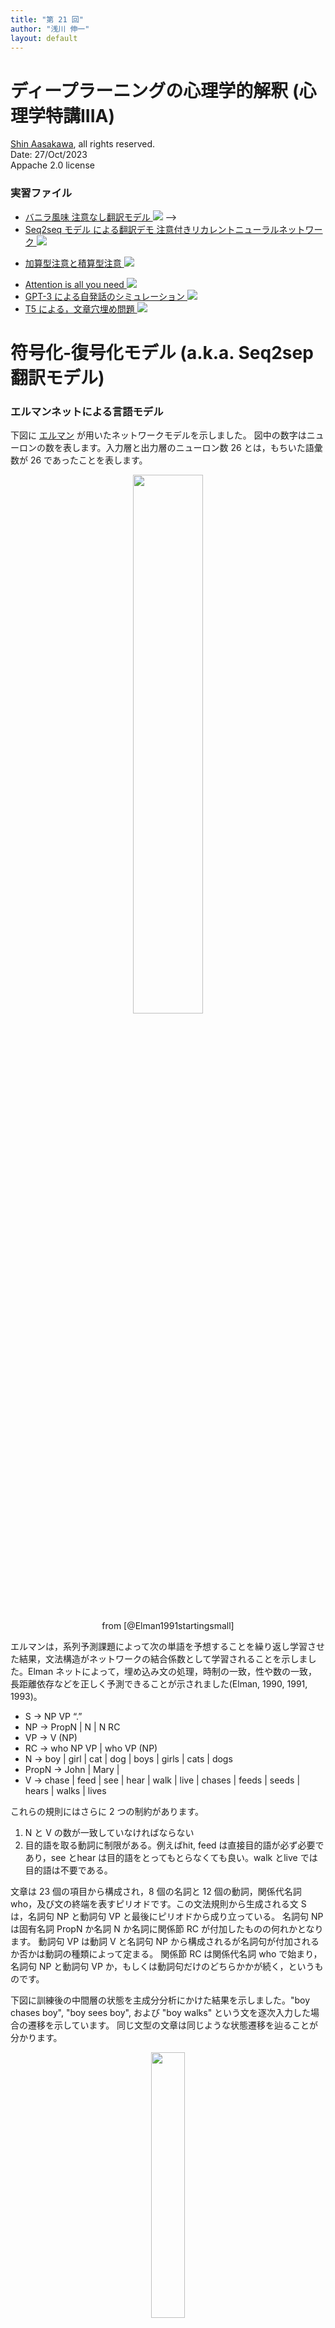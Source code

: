 ```yaml
---
title: "第 21 回"
author: "浅川 伸一"
layout: default
---
```

<link href="/css/asamarkdown.css" rel="stylesheet">

# ディープラーニングの心理学的解釈 (心理学特講IIIA)

<div style="align:right">
<a href='mailto:educ0233@komazawa-u.ac.jp'>Shin Aasakawa</a>, all rights reserved.<br>
Date: 27/Oct/2023<br/>
Appache 2.0 license<br/>
</div>

### 実習ファイル

<!-- * [word2vec 実習 <img src="/assets/colab_icon.svg">](https://colab.research.google.com/github/komazawa-deep-learning/komazawa-deep-learning.github.io/blob/master/notebooks/2020_0619word2vec.ipynb) -->
<!-- - [SRN のデモ <img src="/assets/colab_icon.svg">](https://colab.research.google.com/github/komazawa-deep-learning/komazawa-deep-learning.github.io/blob/master/2021notebooks/2021_0702rnn_demo.ipynb)
- [足し算のデモ <img src="/assets/colab_icon.svg">](https://colab.research.google.com/github/komazawa-deep-learning/komazawa-deep-learning.github.io/blob/master/2021notebooks/2021_0702RNN_binary_addtion_demo.ipynb) - [足し算のデモ keras 版 <img src="/assets/colab_icon.svg">](https://colab.research.google.com/github/ShinAsakawa/2019cnps/blob/master/notebooks/2019cnps_addtion_rnn.ipynb)-->
<!--
* [注意つき翻訳モデル <img src="/assets/colab_icon.svg">](https://colab.research.google.com/github/komazawa-deep-learning/komazawa-deep-learning.github.io/blob/master/2021notebooks/2021_1008seq2seq_attention_demo.ipynb)
* [BERT の微調整実習 <img src="/assets/colab_icon.svg">](https://colab.research.google.com/github/ShinAsakawa/ShinAsakawa.github.io/blob/master/2022notebooks/2022_0623BERT_SNOW_training.ipynb) -->

* [バニラ風味 注意なし翻訳モデル <img src="/assets/colab_icon.svg">](https://colab.research.google.com/github/komazawa-deep-learning/komazawa-deep-learning.github.io/blob/master/2021notebooks/2021_1003vanilla_seq2seq2.ipynb) -->
* [Seq2seq モデル による翻訳デモ 注意付きリカレントニューラルネットワーク <img src="/assets/colab_icon.svg">](https://colab.research.google.com/github/komazawa-deep-learning/komazawa-deep-learning.github.io/blob/master/2021notebooks/2021_1008seq2seq_attention_demo.ipynb)
- [加算型注意と積算型注意 <img src="/assets/colab_icon.svg">](https://colab.research.google.com/github/komazawa-deep-learning/komazawa-deep-learning.github.io/blob/master/2021notebooks/2021_1022Two_attentions_additive_and_multiplicative_Seq2seq.ipynb)
* [Attention is all you need <img src="/assets/colab_icon.svg">](https://colab.research.google.com/github/komazawa-deep-learning/komazawa-deep-learning.github.io/blob/master/2021notebooks/2021_1022The_Annotated_%22Attention_is_All_You_Need%22.ipynb)
* [GPT-3 による自発話のシミュレーション <img src="/assets/colab_icon.svg">](https://colab.research.google.com/github/ShinAsakawa/ShinAsakawa.github.io/blob/master/2022notebooks/2022_0719japanese_gpt_1b.ipynb)
* [T5 による，文章穴埋め問題  <img src="/assets/colab_icon.svg">](https://colab.research.google.com/github/ShinAsakawa/ShinAsakawa.github.io/blob/master/2022notebooks/2022_0918T5_demo_filling_blank_question.ipynb)

# 符号化‐復号化モデル (a.k.a. Seq2sep 翻訳モデル)

### エルマンネットによる言語モデル

下図に <a target="_blank" href="/assets/Elman_portrait.jpg">エルマン</a> が用いたネットワークモデルを示しました。
図中の数字はニューロンの数を表します。入力層と出力層のニューロン数 26 とは，もちいた語彙数が 26 であったことを表します。

<center>
<img src="/assets/1991Elman_starting_small_Fig1.svg" style="width:47%"><br/>
from [@Elman1991startingsmall]
</center>

エルマンは，系列予測課題によって次の単語を予想することを繰り返し学習させた結果，文法構造がネットワークの結合係数として学習されることを示しました。Elman ネットによって，埋め込み文の処理，時制の一致，性や数の一致，長距離依存などを正しく予測できることが示されました(Elman, 1990, 1991, 1993)。

- S     $\rightarrow$  NP VP “.”
- NP    $\rightarrow$  PropN | N | N RC
- VP    $\rightarrow$  V (NP)
- RC    $\rightarrow$  who NP VP | who VP (NP)
- N     $\rightarrow$  boy | girl | cat | dog | boys | girls | cats | dogs
- PropN $\rightarrow$  John | Mary |
- V     $\rightarrow$  chase | feed | see | hear | walk | live | chases | feeds | seeds | hears | walks | lives

これらの規則にはさらに 2 つの制約があります。

1. N と V の数が一致していなければならない
2. 目的語を取る動詞に制限がある。例えばhit, feed は直接目的語が必ず必要であり，see とhear は目的語をとってもとらなくても良い。walk とlive では目的語は不要である。

文章は 23 個の項目から構成され，8 個の名詞と 12 個の動詞，関係代名詞 who，及び文の終端を表すピリオドです。この文法規則から生成される文 S は，名詞句 NP と動詞句 VP と最後にピリオドから成り立っている。
名詞句 NP は固有名詞 PropN か名詞 N か名詞に関係節 RC が付加したものの何れかとなります。
動詞句 VP は動詞 V と名詞句 NP から構成されるが名詞句が付加されるか否かは動詞の種類によって定まる。
関係節 RC は関係代名詞 who で始まり，名詞句 NP と動詞句 VP か，もしくは動詞句だけのどちらかかが続く，というものです。

下図に訓練後の中間層の状態を主成分分析にかけた結果を示しました。"boy chases boy", "boy sees boy", および "boy walks" という文を逐次入力した場合の遷移を示しています。
同じ文型の文章は同じような状態遷移を辿ることが分かります。

<center>
<img src="/assets/1991Elman_Fig3.jpg" style="width:33%"><br/>
<p align="left" style="width:47%">
<!--
Trajectories through state space for sentences boy chases boy, boy sees
boy, boy walks. Principal component 1 is plotted along the abscissa;
principal component 3 is plotted along the ordinate. These two PC’s
together encode differences in verb-argument expectations.
-->
</p>
</center>

<!--
<img src="/assets/1991Elman_Fig4a.jpg" style="width:84%"><br>
-->

下図は文 "boy chases boy who chases boy" を入力した場合の遷移図です。この文章には単語 "boy" が 3 度出てきます。それぞれが異なるけれど，他の単語とは異なる位置に附置されていることがわかります。
同様に 'chases" が 2 度出てきますが，やはり同じような位置で，かつ，別の単語とは異なる位置に附置されています。<br/>

<center>
<img src="/assets/1991Elman_Fig4b.jpg" style="width:33%"><br/>
</center>

同様にして "boy who chases boy chases boy" (男の子を追いかける男の子が男の子を追いかける) の状態遷移図を下図に示しました。<br/>
<center>

<img src="/assets/1991Elman_Fig4c.jpg" style="width:33%"><br/>
</center>

さらに複雑な文章例 "boy chases boy who chases boy who chases boy" の状態遷移図を下図に島します。</br>
<center>

<img src="/assets/1991Elman_Fig4d.jpg" style="width:33%"><br/>
</center>

Elman ネットが構文，文法処理ができるということは上図のような中間層での状態遷移で同じ単語が異なる文位置で異なる文法的役割を担っている場合に，微妙に異なる表象を，図に即してで言えば， 同じ単語では，同じような場所を占めるが，その文法的役割によって異なる位置を占めることが示唆されます。
このことから中間層の状態は異なる文章の表現を異なる位置として表現していることが考えられ，後述する **単語の意味** や **自動翻訳** などに使われることに繋がります(浅川の主観半分以上)

<!--
<p align="left" style="width:74%">
Movement through state space for sentences with relative clauses. Principal component 1 is displayed along the abscissa; principal component 11 is displayed along the ordinate. These two PC’s encode depth of embedding in relative clauses.
</p>
</center>
-->


上記の中間層の状態を素直に応用すると **機械翻訳** や **対話** のモデルになります。
下図は初期の翻訳モデルである "seq2seq" の概念図を示しました。
"`<eos>`" は文末 end of sentence を表します。中央の "`<eos>`" の前がソース言語であり，中央の "`<eos>`" の後はターゲット言語の言語モデルである SRN の中間層への入力として用います。

注意すべきは，ソース言語の文終了時の中間層状態のみをターゲット言語の最初の中間層の入力に用いることであり，それ以外の時刻ではソース言語とターゲット言語は関係がないことです。
逆に言えば最終時刻の中間層状態がソース文の情報全てを含んでいるとみなすことです。
この点を改善することを目指すことが 2014 年以降盛んに行われてきました。
顕著な例が後述する **双方向 RNN**， **LSTM** を採用したり，**注意** 機構を導入することでした。

<!--
<center>

<img src="/assets/RNN_fold.svg" style="width:94%"></br>
Time unfoldings of recurrent neural networks
</center>
-->

<center>

<img src="/assets/2014Sutskever_S22_Fig1.svg" style="width:88%"><br/>
From [@2014Sutskever_Sequence_to_Sequence]
</center>

$$
\mbox{argmax}_{\theta}
\left(-\log p\left(w_{t+1}\right)\right)=f\left(w_{t}\vert \theta\right)
$$



### 多様な RNN とその万能性
双方向 RNN や LSTM を紹介する前に，カルパシーのブログ[^karpathy] から下図に引用します。
下の 2 つ図ではピンク色が入力層，緑が中間層，青が出力層を示しています。

[^karpathy]: 去年までスタンフォード大学の大学院生。現在はステラ自動車，イーロン・マスクが社長，の AI 部長さんです。図は彼のブログから引用です。蛇足ですがブログのタイトルが unreasonable effectiveness of RNN です。過去の偉大な論文 Wiegner (1960), Hamming (1967), Halevy (2009) からの <del>パクリ</del> **敬意を表したオマージュ**です。"unreasonable effectiveness of [science|mathematics|data]" $\ldots$ www

<center>
<img src="/assets/diags.jpeg" style="width:77%"><br/>
RNN variations from <http://karpathy.github.io/2015/05/21/rnn-effectiveness/>
</center>

- 上図最左は通常の多層ニューラルネットワークで画像認識，分類，識別問題に用いられます。
- 上図左から 2 つ目は，画像からの文章生成
- 上図中央，左から 3 つ目は，極性分析，文章のレビュー，星の数推定
- 上図右から 2 つ目は翻訳や文章生成
- 上図最右はビデオ分析，ビデオ脚注付け

などに用いられます。これまで理解を促進する目的で中間層をただ一層として描いてきました。
ですがが中間層は多層化されていることの方が多いこと，中間層各層のニューロン数は
1024 程度まで用いられていることには注意してください。

数は各層のニューロン数が 4 つである場合の数値例を示しています。入力層では **ワンホット** 表現[^onehot]

[^onehot]: ベクトルの要素のうち一つだけが "1" であり他は全て "0” である疎なベクトルのこと。一つだけが "熱い" あるいは "辛い" ベクトルと呼びます。以前は one-of-$k$ 表現 (MacKay の PRML など) と呼ばれていたのですが ワンホット表現，あるいは ワンホットベクトル (おそらく命名者は Begnio 一派)と呼ばれることが多いです。ワンホットベクトルを学習させると時間がかかるという計算上の弱点が生じます。典型的な誤差逆伝播法による学習では，下位層の入力値に結合係数を掛けた値で結合係数を更新します。従って，下位層の値のほとんどが "0" であるワンホットベクトルは学習効率が落ちることになります。そこで Elman はワンホットベクトルを実数値を持つ多次元ベクトルに変換してから用いることを行いました。上のエルマンネットによる文法学習において,ニューロン数 10 の単語埋め込み層と書かれた層がこれに該当します。単語埋め込み層を用いることで学習効率が改善し，後に示す word2vec などの **分散ベクトルモデル** へと発展します。

<center>
<img src="/assets/charseq.jpeg" style="width:66%"><br/>
RNN variations from <http://karpathy.github.io/2015/05/21/rnn-effectiveness/>
</center>

[@1991Siegelmann_RNN_universal] said Turing completeness of RNN.


### 長距離依存

上では RNN は時間方向でのディープラーニング(深層学習)であると説明しました。
ですが過去の情報を用いるために，一時刻前，すなわち直前の情報ではなく過去のある時点での情報を保持しておいて使いたい場合がありまs。英語の関係代名詞節を名詞の修飾に用いるような **中央埋め込み文** では，
主語と動詞との間で時制の一致が必要ですが，主語の後に関係代名詞節が埋め込まれると，主語の時制や数を
覚えておく必要が生じます。

文 "boy that girls chase plays the guitar" では関係代名詞節内の主語 "girls" が複数形です。
この複数形 "girls" に引きづられて動詞 "plays" を "play" としては正しい文法になりません。

このように過去の情報を覚えておく必要があります。これを **長距離依存** long term dependency と言います。SRN は長距離依存解消のために学習時間が長くなるという問題点があります。
これは中間層の内容が時々刻々変化し続けるため，特定の内容を保持することが困難になると考えられます。
この長距離依存解消が難しいという短所は，記憶内容を保持しておく別の場所，短期記憶バッファを用意するなどの解消方法も存在します。一方，短期記憶を保持する機構をリカレントニューラルネットワーク内に組み込むという考え方もあります。後者の考え方を実現する方法として次に紹介する長=短期記憶モデルがあります。

<center>

<img src="/assets/LTD.svg" style="width:33%"><br/>
Schematic description of a long term dependency
</center>


## 長=短期記憶 (Long Short-Term Memory: LSTM)

**長=短期記憶** (Long Short-Term Memory: LSTM, henceforth) はシュミットフーバー (Shumithuber, J.) 一派により提案された長距離依存解消のためのニューラルネットワークモデルです。
長距離依存を解消するためには，ある内容を保持し続けて必要に応じてその内容を表出する必要があります。
このことを実現するために，ニューロンへの入力に門 (gate) を置くことが提案されました。
下図に長=短期記憶モデルの概念図を示しました。
<center>
<img src="/assets/2015Greff_LSTM_ja.svg" style="width:47%"><br/>
LSTM from [@2016Asakawa_AIdict]
</center>

上図の LSTM は一つのニューロンに該当します。このニューロンには 3 つのゲート(gate, 門) が付いています。
3 つのゲートは以下の名前で呼ばれます。

1. 入力ゲート input gate
2. 出力ゲート output gate
3. 忘却ゲート forget gate

各ゲートの位置を上図で確認してください。入力ゲートと出力ゲートが閉じていれば，セルの内容(これまでは中間層の状態と呼んできました)が保持されることになります。
出力ゲートが開いている場合には，セル内容が出力されます。一方出力ゲートが閉じていればそのセル内容は出力されません。このように入力ゲートと出力ゲートはセル内容の入出力に関与します。
忘却ゲートはセル内容の保持に関与します。忘却ゲートが開いていれば一時刻前のセル内容が保持されることを意味します。反対に忘却ゲートが閉じていれば一時刻前のセル内容は破棄されます。全セルの忘却ゲートが全閉ならば通常の多層ニューラルネットワークであることと同義です。すなわち記憶内容を保持しないことを意味します。SRN でフィードバック信号が存在しない場合に相当します。セルへの入力は，

1. 下層からの信号，
2. 上層からの信号, すなわち Jordan ネットの帰還信号
3. 自分自身の内容，すなわち Elman ネットの帰還信号

が用いられます。これら入力信号が

1. 入力信号そのもの
2. 入力ゲートの開閉制御用信号
3. 出力ゲートの開閉制御用信号
4. 忘却ゲートの開閉制御用信号

という 4 種類に用いられます。従って LSTM のパラメータ数は SRN に比べて 4 倍になります。

LSTM に限らず一般のニューラルネットワークの出力には非線形関数が用いられます。代表的な非線形出力関数としては，以下のような関数が挙げられます。

1. シグモイド関数[^sigmoid]: $f(x)=\left[1+e^{-x}\right]^{-1}$
2. ハイパーボリックタンジェント関数:  $f(x)=\left(e^{x}-e^{-x}\right)/\left(e^{x}+e^{-x}\right)$
3. 整流線形ユニット関数: $f(x)=\max\left(0,x\right)$

[^sigmoid]: 1980 年代に用いられたシグモイド関数が用いられることはほとんどなくなりました。理由は収束が遅いからです[@1999LeCun]

この中で，セルの出力関数として 2. のハイパーボリックタンジェント関数が，ゲートの出力関数にはシグモイド関数が使われます。その理由はハイパーボリックタンジェント関数の方が収束が早いこと，シグモイド関数は値域が $[0,1]$ であるためゲートの開閉に直接対応しているからです。

- Le Cun, Y. Bottou, L., Orr, G. B, Muller K-R. (1988) Efficient BackProp, in Orr, G. and Muller, K. (Eds.) Neural Networks: tricks and trade, Springer.

<!--
The LSTM (left figure) can be described as the input signals $\mathbf{x}_t$ at
time $t$, the output signals $\mathbf{o}_t$, the forget gate $\mathbf{f}_t$, and
the output signal $\mathbf{y}_t$, the memory cell $\mathbf{c}_t$, then we can get
the following:
$i_{t}=\sigma\left(W_{xi}x_{t}+W_{hi}y_{t-1}+b_{i}\right)$, </br>
$f_{t}=\sigma\left(W_{xf}x_{t}+W_{hf}y_{t-1}+b_{f}\right)$, </br>
$o_{t}=\sigma\left(W_{xo}x_{t}+W_{ho}y_{t-1}+b_{o}\right)$, </br>
$g_{t}=\phi\left(W_{xc}x_{t}+W_{hc}y_{t-1}+b_{c}\right)$,</br>
$c_{t}=f_{t}\odot c_{t-1} + i_{t}\odot g_{t}$,<br>
$h_{t}=o_{t}\odot\phi\left(c_{t}\right)$</br><!--\label{eq:LSTM}
where
$\sigma\left(x\right)=\displaystyle\frac{1}{1+\mbox{exp}\left(-x\right)}$ (logistic function)
%% =1/2\left(\phi\Brc{x}+1\right)$,
$\phi\left(x\right)=\displaystyle\frac{\mbox{exp}\left(x\right)-\mbox{exp}\left(-x\right)}{\mbox{exp}\left(x\right)+\mbox{exp}\left(-x\right)}$ (hyper tangent)
%% $=2\sigma\left(x\right)-1$
and $\odot$ menas Hadamard (element--wise) product.
-->

### LSTM におけるゲートの生理学的対応物 <!--Physiological correlates of gates in LSTM-->

以下の画像は <http://kybele.psych.cornell.edu/~edelman/Psych-2140/week-2-2.html> よりの引用です。
ウミウシのエラ引っ込め反応時に，ニューロンへの入力信号ではなく，入力信号を修飾する結合が存在します。
下図参照。

<!-- <center>
<img src="/assets/2016McComas_presynaptic_inhibition.jpg" style="width:47%"><br/>
</center> -->

<!-- sea slug, ウミウシ。Mollush 軟体動物，-->

<center>
<img src="/assets/C87-fig2_24.jpg" width="17%">
<img src="/assets/shunting-inhibition.jpg" width="29%"><br/>
<img src="/assets/C87-fig2_25.jpg" width="48%"><br/>
アメフラシ (Aplysia) のエラ引っ込め反応(a.k.a. 防御反応)の模式図[^seaslang]
</center>

[^seaslang]: from <http://kybele.psych.cornell.edu/~edelman/Psych-2140/week-2-2.html> の 222ページより<br>
画像はそれぞれ http://kybele.psych.cornell.edu/~edelman/Psych-2140/shunting-inhibition.jpg<br>http://kybele.psych.cornell.edu/~edelman/Psych-2140/C87-fig2.25.jpg<br>http://kybele.psych.cornell.edu/~edelman/Psych-2140/C87-fig2.24.jpg<br>

また古くは PDP のバイブルにもシグマパイユニット ($\sigma\pi$ units) として既述が見られます。各ユニットを掛け算 ($\pi$) してから足し算 ($\sum$) するのでこのように命名されたのでしょう。

<!-- <center>
<img src="/assets/sigma-pi.jpg" style="width:64%"><br/>
From [@PDPbook] chaper 7
</center> -->

# ソフトマックス関数

## ゲートとして

<div class="figure figcenter">
<img src="/2023assets/2006Oreilly_wm_fig2.svg" width="49%">
<div class="figcaption">

#### 図 ゲートの概念図
ゲートが開いているときは，感覚入力は作業記憶を更新できるが，閉じているときはそれができない。
このため，妨害刺激など無関連情報が以前に記憶した情報の維持を妨げるのを防ぐことができる。
O'Reilly (2006) より
</div></div>

* [注意機構の補足説明 大門他 (2023) <img src="https://www.adobe.com/content/dam/cc/en/legal/images/badges/PDF_32.png">](/2023/2023cnps注意機構の補足説明.pdf){:target="_blank"}


### NIC (Neural Image Captioning)

<center>

<img src="/assets/2014Vinyals_Fig1.svg" style="width:48%"><br/>
[@2014Vinyals_Bengio_Show_and_Tell]
</center>


<!--
<center>

<img src="/assets/2015Xu_ShowAttendTellFig1.svg" style="width:84%"></br>
</center>
-->

画像に対して注意を付加した脚注付けモデルの出力例を下図に示します。

<!--
<center>

<img src="/assets/2015Xu_ShowAttendTellFig2_upper.svg" style="width:84%"><br>
[@2015Xu_Bengio_NIC_attention]
</center>
-->
各画像対は右が入力画像であり，左はその入力画像の脚注付けである単語を出力している際にどこに注意しているのかを白色で表しています。
<center>

<img src="/assets/2015Xu_ShowAttendTellFig2_lower.svg" style="width:49%"><br/>
[@2015Xu_Bengio_NIC_attention]
</center>

